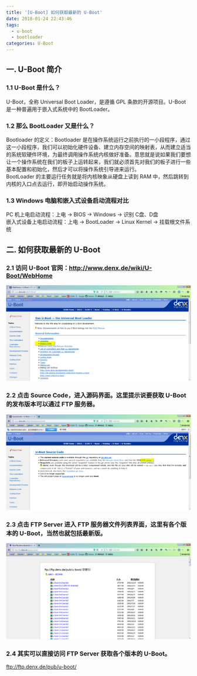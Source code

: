```yaml
---
title: '[U-Boot] 如何获取最新的 U-Boot'
date: 2018-01-24 22:43:46
tags:
  - u-boot
  - bootloader
categories: U-Boot
---
```


## 一. U-Boot 简介

### 1.1 U-Boot 是什么？

U-Boot，全称 Universal Boot Loader，是遵循 GPL 条款的开源项目。U-Boot 是一种普遍用于嵌入式系统中的 BootLoader。

### 1.2 那么 BootLoader 又是什么？

Bootloader 的定义：Bootloader 是在操作系统运行之前执行的一小段程序，通过这一小段程序，我们可以初始化硬件设备、建立内存空间的映射表，从而建立适当的系统软硬件环境，为最终调用操作系统内核做好准备。意思就是说如果我们要想让一个操作系统在我们的板子上运转起来，我们就必须首先对我们的板子进行一些基本配置和初始化，然后才可以将操作系统引导进来运行。  
BootLoader 的主要运行任务就是将内核映象从硬盘上读到 RAM 中，然后跳转到内核的入口点去运行，即开始启动操作系统。

### 1.3 Windows 电脑和嵌入式设备启动流程对比

PC 机上电启动流程：上电 -> BIOS -> Windows -> 识别 C盘、D盘  
嵌入式设备上电启动流程：上电 -> BootLoader -> Linux Kernel -> 挂载根文件系统

## 二. 如何获取最新的 U-Boot

### 2.1 访问 U-Boot 官网：http://www.denx.de/wiki/U-Boot/WebHome

![图片1](https://raw.githubusercontent.com/mz8023yt/blog/master/image/u-boot/get_latest_u-boot/01.png)

### 2.2 点击 Source Code，进入源码界面。这里提示说要获取 U-Boot 的发布版本可以通过 FTP 服务器。

![图片2](https://raw.githubusercontent.com/mz8023yt/blog/master/image/u-boot/get_latest_u-boot/02.png)

### 2.3 点击 FTP Server 进入 FTP 服务器文件列表界面，这里有各个版本的 U-Boot，当然也就包括最新版。

![图片3](https://raw.githubusercontent.com/mz8023yt/blog/master/image/u-boot/get_latest_u-boot/03.png)

### 2.4 其实可以直接访问 FTP Server 获取各个版本的 U-Boot。

<ftp://ftp.denx.de/pub/u-boot/>
